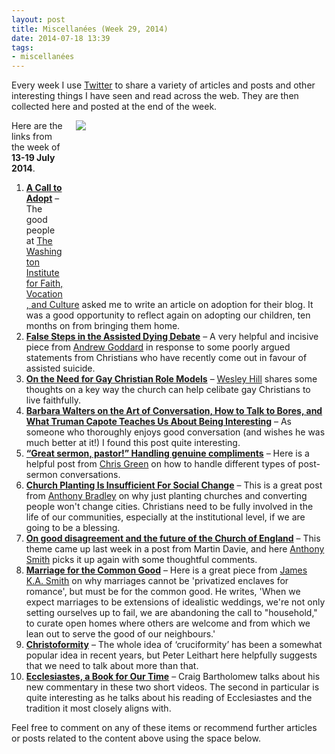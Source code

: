```yaml
---
layout: post
title: Miscellanées (Week 29, 2014)
date: 2014-07-18 13:39
tags:
- miscellanées
---
```

Every week I use <a href="http://twitter.com/jakebelder">Twitter</a> to share a variety of articles and posts and other interesting things I have seen and read across the web. They are then collected here and posted at the end of the week.

<div style="float: right; margin: 0px 1px 0px 20px; width: 400px; height: 278px;"><img src="https://dl.dropboxusercontent.com/u/3897986/Jake%20Blog%20Images/Arnold_Lakhovsky_Conversation.jpg"></div>
Here are the links from the week of <strong>13-19 July 2014</strong>.

<ol>
<li><strong><a href="http://bit.ly/1l0MvIl">A Call to Adopt</a></strong> – The good people at <a href=“http://twitter.com/TWI_vocation”>The Washington Institute for Faith, Vocation, and Culture</a> asked me to write an article on adoption for their blog. It was a good opportunity to reflect again on adopting our children, ten months on from bringing them home.</li>

<li><strong><a href="http://bit.ly/1rpMsuM">False Steps in the Assisted Dying Debate</a></strong> – A very helpful and incisive piece from <a href="http://twitter.com/goddardaj">Andrew Goddard</a> in response to some poorly argued statements from Christians who have recently come out in favour of assisted suicide.</li>

<li><strong><a href="http://bit.ly/1yqxmIC">On the Need for Gay Christian Role Models</a></strong> – <a href=“http://twitter.com/wesleyhill”>Wesley Hill</a> shares some thoughts on a key way the church can help celibate gay Christians to live faithfully.</li>

<li><strong><a href="http://bit.ly/1tU8VEz">Barbara Walters on the Art of Conversation, How to Talk to Bores, and What Truman Capote Teaches Us About Being Interesting</a></strong> – As someone who thoroughly enjoys good conversation (and wishes he was much better at it!) I found this post quite interesting.</li>

<li><strong><a href="http://bit.ly/1qGTGct">“Great sermon, pastor!” Handling genuine compliments</a></strong> – Here is a helpful post from <a href="http://twitter.com/Greenfarmhouse">Chris Green</a> on how to handle different types of post-sermon conversations.</li>

<li><strong><a href="http://bit.ly/1qh5iHf">Church Planting Is Insufficient For Social Change</a></strong> – This is a great post from <a href=“http://twitter.com/drantbradley”>Anthony Bradley</a> on why just planting churches and converting people won't change cities. Christians need to be fully involved in the life of our communities, especially at the institutional level, if we are going to be a blessing.</li>

<li><strong><a href="http://bit.ly/1zQmLsb">On good disagreement and the future of the Church of England</a></strong> – This theme came up last week in a post from Martin Davie, and here <a href=“http://twitter.com/anthonyjsmith”>Anthony Smith</a> picks it up again with some thoughtful comments.</li>

<li><strong><a href="http://bit.ly/1wDN5Bk">Marriage for the Common Good</a></strong> – Here is a great piece from <a href=“http://twitter.com/james_ka_smith”>James K.A. Smith</a> on why marriages cannot be 'privatized enclaves for romance', but must be for the common good. He writes, 'When we expect marriages to be extensions of idealistic weddings, we're not only setting ourselves up to fail, we are abandoning the call to "household," to curate open homes where others are welcome and from which we lean out to serve the good of our neighbours.'</li>

<li><strong><a href="http://bit.ly/1qkdbMb">Christoformity</a></strong> – The whole idea of ‘cruciformity’ has been a somewhat popular idea in recent years, but Peter Leithart here helpfully suggests that we need to talk about more than that.</li>

<li><strong><a href="http://blog.bakeracademic.com/video-ecclesiastes-a-book-for-our-time">Ecclesiastes, a Book for Our Time</a></strong> – Craig Bartholomew talks about his new commentary in these two short videos. The second in particular is quite interesting as he talks about his reading of Ecclesiastes and the tradition it most closely aligns with.</li>
</ol>

Feel free to comment on any of these items or recommend further articles or posts related to the content above using the space below.

